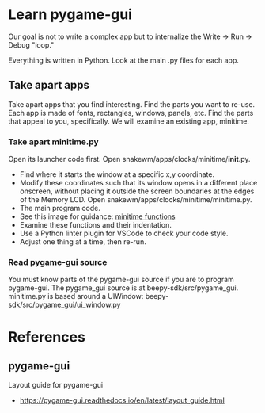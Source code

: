 # Learn pygame-gui
Our goal is not to write a complex app but to
internalize the Write -> Run -> Debug "loop."

Everything is written in Python.
Look at the main .py files for each app.

## Take apart apps
Take apart apps that you find interesting.
Find the parts you want to re-use.
Each app is made of fonts, rectangles, windows, panels, etc.
Find the parts that appeal to you, specifically.
We will examine an existing app, minitime.

### Take apart minitime.py
Open its launcher code first.
Open snakewm/apps/clocks/minitime/__init__.py.
* Find where it starts the window at a specific x,y coordinate.
* Modify these coordinates such that its window opens in a
  different place onscreen, without placing it outside
  the screen boundaries at the edges of the Memory LCD.
Open snakewm/apps/clocks/minitime/minitime.py.
* The main program code.
* See this image for guidance:
[minitime functions](data/minitime-functions.png')
* Examine these functions and their indentation.
* Use a Python linter plugin for VSCode to check your code style.
* Adjust one thing at a time, then re-run.

### Read pygame-gui source
You must know parts of the pygame-gui source if you are to program pygame-gui.
The pygame_gui source is at beepy-sdk/src/pygame_gui.
minitime.py is based around a UIWindow:
beepy-sdk/src/pygame_gui/ui_window.py


# References

## pygame-gui
Layout guide for pygame-gui
  * https://pygame-gui.readthedocs.io/en/latest/layout_guide.html